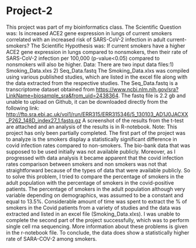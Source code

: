 # Project-2
This project was part of my bioinformatics class.
The Scientific Question was: Is increased ACE2 gene expression in lungs of current smokers correlated with an increased risk of SARS-CoV-2 infection in adult current-smokers? 
The Scientific Hypothesis was: If current smokers have a higher ACE2 gene expression in lungs compared to nonsmokers, then their rate of SARS-CoV-2 infection per 100,000 (p-value<0.05) compared to nonsmokers will also be higher. 
Data: There are two input data files:1) Smoking_Data.xlxs 2) Seq_Data.fastq
The Smoking_Data.xlxs was compiled using various published studies, which are listed in the excel file along with the data extracted from the respective studies. 
The Seq_Data.fastq is a transcriptome dataset obtained from https://www.ncbi.nlm.nih.gov/sra?LinkName=biosample_sra&from_uid=2438364. The fastq file is 2.2 gb and unable to upload on Github, it can be downloaded directly from the following link: http://ftp.sra.ebi.ac.uk/vol1/run/ERR315/ERR315346/5_130103_AD1J0JACXX_P262_148D_index27_1.fastq.gz
A screenshot of the results from the t-test are attached and an analysis of the results is in R-notebook. 
Note: This project has only been partially completed. The first part of the project was to analyze is the smokers display a statistically significant difference in covid infection rates compared to non-smokers. The bio-bank data that was supposed to be used initially was not available publicly. Moreover, as I progressed with data analysis it became apparent that the covid infection rates comparison between smokers and non smokers was not that straightforward because of the types of data that were available publicly.  So to solve this problem, I tried to compare the percentage of smokers in the adult population with the percentage of smokers in the covid-positive patients. The percentage of smokers in the adult population although very variable depending on demographics, was assumed to be a constant and equal to  13.5%. Considerable amount of time was spent to extract the % of smokers in the Covid patients from a variety of studies and the data was extracted and listed in an excel file (Smoking_Data.xlxs). I was unable to complete the second part of the project successfully, which was to perform single cell rna sequencing. More information about these problems is given in the r-notebook file. 
To conclude, the data does show a statistically higher rate of SARA-COV-2 among smokers. 



